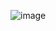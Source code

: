 ![image](https://user-images.githubusercontent.com/73717132/228359468-9ab835e3-9c4f-4eb6-a30a-6f45610261c7.png)
